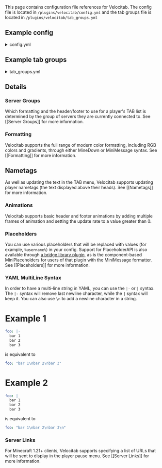 This page contains configuration file references for Velocitab. 
The config file is located in `/plugins/velocitab/config.yml` and the tab groups file is located in `/plugins/velocitab/tab_groups.yml`

## Example config
<details>
<summary>config.yml</summary>

```yaml
# ┏━━━━━━━━━━━━━━━━━━━━━━━━━━━━━━┓
# ┃       Velocitab Config       ┃
# ┃    Developed by William278   ┃
# ┣━━━━━━━━━━━━━━━━━━━━━━━━━━━━━━┛
# ┣╸ Information: https://william278.net/project/velocitab
# ┗╸ Documentation: https://william278.net/docs/velocitab

# Check for updates on startup
check_for_updates: true
# Whether to remove nametag from players' heads if the nametag associated with their server group is empty.
remove_nametags: true
# Whether to disable header and footer if they are empty and let backend servers handle them.
disable_header_footer_if_empty: true
# Which text formatter to use (MINEDOWN, MINIMESSAGE, or LEGACY)
formatter: MINEDOWN
# All servers which are not in other groups will be put in the fallback group.
# "false" will exclude them from Velocitab.
fallback_enabled: true
# The formats to use for the fallback group.
fallback_group: default
# Whether to show all players from all groups in the TAB list.
show_all_players_from_all_groups: false
# Define custom names to be shown in the TAB list for specific server names.
# If no custom display name is provided for a server, its original name will be used.
server_display_names:
  very-long-server-name: VLSN
# Whether to enable the PAPIProxyBridge hook for PAPI support
enable_papi_hook: true
# How long in seconds to cache PAPI placeholders for, in milliseconds. (0 to disable)
papi_cache_time: 30000
# If you are using MINIMESSAGE formatting, enable this to support MiniPlaceholders in formatting.
enable_mini_placeholders_hook: true
# Whether to send scoreboard teams packets. Required for player list sorting and nametag formatting.
# Turn this off if you're using scoreboard teams on backend servers.
send_scoreboard_packets: true
# If built-in placeholders return a blank string, fallback to Placeholder API equivalents.
# For example, if %prefix% returns a blank string, use %luckperms_prefix%. Requires PAPIProxyBridge.
fallback_to_papi_if_placeholder_blank: false
# Whether to sort players in the TAB list.
sort_players: true
# Remove gamemode spectator effect for other players in the TAB list.
remove_spectator_effect: false
# Whether to enable the Plugin Message API (allows backend plugins to perform certain operations)
enable_plugin_message_api: true
# A list of URLs that will be sent to display on player pause menus (Minecraft 1.21+ clients only).
# • Labels can be fully custom or built-in (one of 'bug_report', 'community_guidelines', 'support', 'status',
#   'feedback', 'community', 'website', 'forums', 'news', or 'announcements').
# • If you supply a url with a 'bug_report' label, it will be shown if the player is disconnected.
# • Specify a set of server groups each URL should be sent on. Use '*' to show a URL to all groups.
server_links:
  - label: '&#00fb9a&About Velocitab'
    url: 'https://william278.net/project/velocitab'
    groups:
      - '*'
```

</details>

## Example tab groups

<details>

<summary>tab_groups.yml</summary>

```yaml
# ┏━━━━━━━━━━━━━━━━━━━━━━━━━━━━━━┓
# ┃      Velocitab TabGroups     ┃
# ┃    Developed by William278   ┃
# ┣━━━━━━━━━━━━━━━━━━━━━━━━━━━━━━┛
# ┣╸ Information: https://william278.net/project/velocitab
# ┗╸ Documentation: https://william278.net/docs/velocitab

groups:
- name: default
  headers:
  - '&rainbow&Running Velocitab by William278'
  footers:
  - '[There are currently %players_online%/%max_players_online% players online](gray)'
  format: '&7[%server%] &f%prefix%%username%'
  nametag:
    prefix: '&f%prefix%'
    suffix: '&f%suffix%'
  servers:
  - ^lobby[^ ]*
  - survival
  - creative
  - minigames
  - skyblock
  - prison
  sorting_placeholders:
  - '%role_weight%'
  - '%username_lower%'
  collisions: false
  header_footer_update_rate: 1000
  placeholder_update_rate: 1000
  only_list_players_in_same_server: false
```

</details>

## Details
### Server Groups
Which formatting and the header/footer to use for a player's TAB list is determined by the group of servers they are currently connected to. See [[Server Groups]] for more information.

### Formatting
Velocitab supports the full range of modern color formatting, including RGB colors and gradients, through either MineDown or MiniMessage syntax. See [[Formatting]] for more information.

## Nametags
As well as updating the text in the TAB menu, Velocitab supports updating player nametags (the text displayed above their heads). See [[Nametags]] for more information.

### Animations
Velocitab supports basic header and footer animations by adding multiple frames of animation and setting the update rate to a value greater than 0.

### Placeholders
You can use various placeholders that will be replaced with values (for example, `%username%`) in your config. Support for PlaceholderAPI is also available through [a bridge library plugin](https://modrinth.com/plugin/papiproxybridge), as is the component-based MiniPlaceholders for users of that plugin with the MiniMessage formatter. See [[Placeholders]] for more information.

### YAML MultiLine Syntax

In order to have a multi-line string in YAML, you can use the `|-` or `|` syntax. The `|-` syntax will remove last newline character, while the `|` syntax will keep it.
You can also use `\n` to add a newline character in a string.

# Example 1
```yaml
foo: |-
  bar 1
  bar 2
  bar 3
```

is equivalent to

```yaml
foo: "bar 1\nbar 2\nbar 3"
```

# Example 2

```yaml
foo: |
  bar 1
  bar 2
  bar 3
```

is equivalent to

```yaml
foo: "bar 1\nbar 2\nbar 3\n"
```

### Server Links
For Minecraft 1.21+ clients, Velocitab supports specifying a list of URLs that will be sent to display in the player pause menu. See [[Server Links]] for more information.